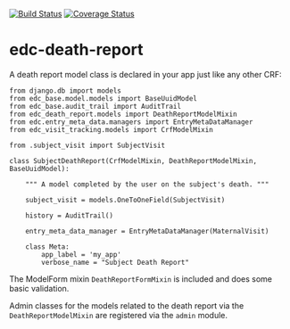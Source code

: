 [![Build Status](https://travis-ci.org/botswana-harvard/edc-death-report.svg)](https://travis-ci.org/botswana-harvard/edc-death-report)
[![Coverage Status](https://coveralls.io/repos/botswana-harvard/edc-death-report/badge.svg?branch=develop&service=github)](https://coveralls.io/github/botswana-harvard/edc-death-report?branch=develop)

# edc-death-report


A death report model class is declared in your app just like any other CRF:

	from django.db import models
	from edc_base.model.models import BaseUuidModel
	from edc_base.audit_trail import AuditTrail
	from edc_death_report.models import DeathReportModelMixin
	from edc.entry_meta_data.managers import EntryMetaDataManager
	from edc_visit_tracking.models import CrfModelMixin
	
	from .subject_visit import SubjectVisit	
	
	class SubjectDeathReport(CrfModelMixin, DeathReportModelMixin, BaseUuidModel):
	
	    """ A model completed by the user on the subject's death. """
		
	    subject_visit = models.OneToOneField(SubjectVisit)
	
	    history = AuditTrail()
	
	    entry_meta_data_manager = EntryMetaDataManager(MaternalVisit)
	
	    class Meta:
	        app_label = 'my_app'
	        verbose_name = "Subject Death Report"


The ModelForm mixin `DeathReportFormMixin` is included and does some basic validation.

Admin classes for the models related to the death report via the `DeathReportModelMixin` are registered via the `admin` module.